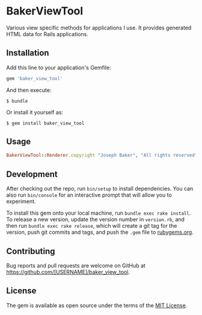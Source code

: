 # BakerViewTool

Various view specific methods for applications I use. It provides generated HTML data for Rails applications.

## Installation

Add this line to your application's Gemfile:

```ruby
gem 'baker_view_tool'
```

And then execute:

    $ bundle

Or install it yourself as:

    $ gem install baker_view_tool

## Usage

```ruby
BakerViewTool::Renderer.copyright "Joseph Baker", "All rights reserved"
```

## Development

After checking out the repo, run `bin/setup` to install dependencies. You can also run `bin/console` for an interactive prompt that will allow you to experiment.

To install this gem onto your local machine, run `bundle exec rake install`. To release a new version, update the version number in `version.rb`, and then run `bundle exec rake release`, which will create a git tag for the version, push git commits and tags, and push the `.gem` file to [rubygems.org](https://rubygems.org).

## Contributing

Bug reports and pull requests are welcome on GitHub at https://github.com/[USERNAME]/baker_view_tool.

## License

The gem is available as open source under the terms of the [MIT License](https://opensource.org/licenses/MIT).
